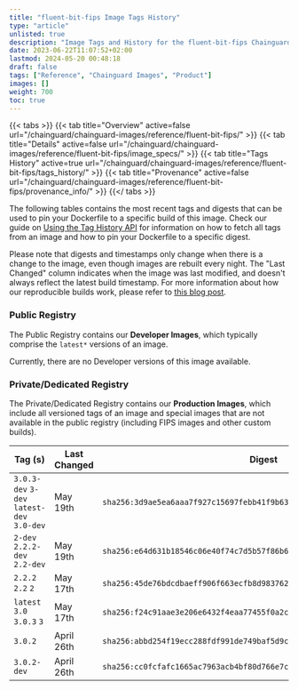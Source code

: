 ```yaml
---
title: "fluent-bit-fips Image Tags History"
type: "article"
unlisted: true
description: "Image Tags and History for the fluent-bit-fips Chainguard Image"
date: 2023-06-22T11:07:52+02:00
lastmod: 2024-05-20 00:48:18
draft: false
tags: ["Reference", "Chainguard Images", "Product"]
images: []
weight: 700
toc: true
---
```


{{< tabs >}}
{{< tab title="Overview" active=false url="/chainguard/chainguard-images/reference/fluent-bit-fips/" >}}
{{< tab title="Details" active=false url="/chainguard/chainguard-images/reference/fluent-bit-fips/image_specs/" >}}
{{< tab title="Tags History" active=true url="/chainguard/chainguard-images/reference/fluent-bit-fips/tags_history/" >}}
{{< tab title="Provenance" active=false url="/chainguard/chainguard-images/reference/fluent-bit-fips/provenance_info/" >}}
{{</ tabs >}}

The following tables contains the most recent tags and digests that can be used to pin your Dockerfile to a specific build of this image. Check our guide on [Using the Tag History API](/chainguard/chainguard-images/using-the-tag-history-api/) for information on how to fetch all tags from an image and how to pin your Dockerfile to a specific digest.

Please note that digests and timestamps only change when there is a change to the image, even though images are rebuilt every night. The "Last Changed" column indicates when the image was last modified, and doesn't always reflect the latest build timestamp. For more information about how our reproducible builds work, please refer to [this blog post](https://www.chainguard.dev/unchained/reproducing-chainguards-reproducible-image-builds).

### Public Registry
The Public Registry contains our **Developer Images**, which typically comprise the `latest*` versions of an image.

Currently, there are no Developer versions of this image available.

### Private/Dedicated Registry
The Private/Dedicated Registry contains our **Production Images**, which include all versioned tags of an image and special images that are not available in the public registry (including FIPS images and other custom builds).

| Tag (s)                                     | Last Changed | Digest                                                                    |
|---------------------------------------------|--------------|---------------------------------------------------------------------------|
|  `3.0.3-dev` `3-dev` `latest-dev` `3.0-dev` | May 19th     | `sha256:3d9ae5ea6aaa7f927c15697febb41f9b630e58601515e357406fb2523b9baf93` |
|  `2-dev` `2.2.2-dev` `2.2-dev`              | May 19th     | `sha256:e64d631b18546c06e40f74c7d5b57f86b600a9600a3eaf7391ecffe8d7234b14` |
|  `2.2.2` `2.2` `2`                          | May 17th     | `sha256:45de76bdcdbaeff906f663ecfb8d98376211be9c553a0f4419d02cd83b593048` |
|  `latest` `3.0` `3.0.3` `3`                 | May 17th     | `sha256:f24c91aae3e206e6432f4eaa77455f0a2c7280010be5d80f2c2b841ac96f7dd2` |
|  `3.0.2`                                    | April 26th   | `sha256:abbd254f19ecc288fdf991de749baf5d9c3fac54ba4d72dabde7c86cd1c2d4d4` |
|  `3.0.2-dev`                                | April 26th   | `sha256:cc0fcfafc1665ac7963acb4bf80d766e7c6ae959533204454514988ce8275272` |


